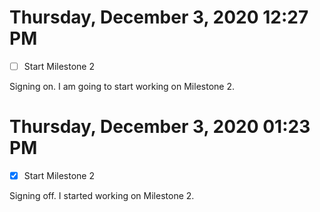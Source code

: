 # Thursday, December  3, 2020 12:27 PM
- [ ] Start Milestone 2

Signing on. I am going to start working on Milestone 2.

# Thursday, December  3, 2020 01:23 PM
- [X] Start Milestone 2

Signing off. I started working on Milestone 2.

